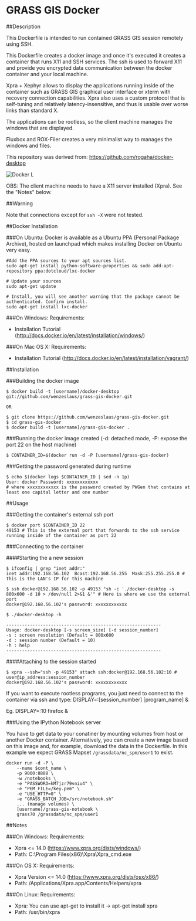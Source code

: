 GRASS GIS Docker
================

##Description

This Dockerfile is intended to run contained GRASS GIS session remotely
using SSH.

This Dockerfile creates a docker image and once it's executed it creates
a container that runs X11 and SSH services.
The ssh is used to forward X11 and provide you encrypted data
communication between the docker container and your local machine.

Xpra + Xephyr allows to display the applications running inside of
the container such as GRASS GIS graphical user interface or xterm
with recovery connection capabilities. Xpra also uses a custom protocol
that is self-tuning and relatively latency-insensitive, and thus is
usable over worse links than standard X.

The applications can be rootless, so the client machine manages
the windows that are displayed.

Fluxbox and ROX-Filer creates a very minimalist way to manages
the windows and files.

This repository was derived from: https://github.com/rogaha/docker-desktop

![Docker L](image/docker-desktop.png "Docker-Desktop")

OBS: The client machine needs to have a X11 server installed (Xpra). See the "Notes" below.

##Warning

Note that connections except for `ssh -X` were not tested.

##Docker Installation

###On Ubuntu:
Docker is available as a Ubuntu PPA (Personal Package Archive), hosted on launchpad which makes installing Docker on Ubuntu very easy.

```
#Add the PPA sources to your apt sources list.
sudo apt-get install python-software-properties && sudo add-apt-repository ppa:dotcloud/lxc-docker
 
# Update your sources
sudo apt-get update
 
# Install, you will see another warning that the package cannot be authenticated. Confirm install.
sudo apt-get install lxc-docker
```
###On Windows:
Requirements:
- Installation Tutorial (http://docs.docker.io/en/latest/installation/windows/)

###On Mac OS X:
Requirements:
- Installation Tutorial (http://docs.docker.io/en/latest/installation/vagrant/)

##Installation


###Building the docker image

```
$ docker build -t [username]/docker-desktop git://github.com/wenzeslaus/grass-gis-docker.git

OR

$ git clone https://github.com/wenzeslaus/grass-gis-docker.git
$ cd grass-gis-docker
$ docker build -t [username]/grass-gis-docker .
```

###Running the docker image created (-d: detached mode, -P: expose the port 22 on the host machine)

```
$ CONTAINER_ID=$(docker run -d -P [username]/grass-gis-docker)
```

###Getting the password generated during runtime

```
$ echo $(docker logs $CONTAINER_ID | sed -n 1p)
User: docker Password: xxxxxxxxxxxx
# where xxxxxxxxxxxx is the password created by PWGen that contains at least one capital letter and one number
```

##Usage

###Getting the container's external ssh port 

```
$ docker port $CONTAINER_ID 22
49153 # This is the external port that forwards to the ssh service running inside of the container as port 22
```

###Connecting to the container 

####Starting the a new session 

```
$ ifconfig | grep "inet addr:" 
inet addr:192.168.56.102  Bcast:192.168.56.255  Mask:255.255.255.0 # This is the LAN's IP for this machine

$ ssh docker@192.168.56.102 -p 49153 "sh -c './docker-desktop -s 800x600 -d 10 > /dev/null 2>&1 &'" # Here is where we use the external port
docker@192.168.56.102's password: xxxxxxxxxxxx 

$ ./docker-desktop -h

-----------------------------------------------------------
Usage: docker-desktop [-s screen_size] [-d session_number]
-s : screen resolution (Default = 800x600
-d : session number (Default = 10)
-h : help
-----------------------------------------------------------
```

####Attaching to the session started

```
$ xpra --ssh="ssh -p 49153" attach ssh:docker@192.168.56.102:10 # user@ip_address:session_number
docker@192.168.56.102's password: xxxxxxxxxxxx

```
If you want to execute rootless programs, you just need to connect to the container via ssh and type:
DISPLAY=:[session_number] [program_name] &

Eg. DISPLAY=:10 firefox &


###Using the IPython Notebook server

You have to get data to your conatiner by mounting volumes from host or another Docker container.
Alternatively, you can create a new image based on this image and, for example, download the data in the Dockerfile.
In this example we expect GRASS Mapset `/grassdata/nc_spm/user1` to exist.

```
docker run -d -P \
    --name $cont_name \
    -p 9000:8888 \
    -w /notebooks \
    -e "PASSWORD=kM7jzr79vniu4" \
    -e "PEM_FILE=/key.pem" \
    -e "USE_HTTP=0" \
    -e "GRASS_BATCH_JOB=/src/notebook.sh"
    ... (manage volumes) \
    [username]/grass-gis-notebook \
    grass70 /grassdata/nc_spm/user1
```


##Notes

###On Windows:
Requirements:
- Xpra <= 14.0 (https://www.xpra.org/dists/windows/)
- Path: C:\Program Files(x86)\Xpra\Xpra_cmd.exe

###On OS X:
Requirements:
- Xpra Version <= 14.0 (https://www.xpra.org/dists/osx/x86/)
- Path: /Applications/Xpra.app/Contents/Helpers/xpra


###On Linux:
Requirements:
- Xpra: You can use apt-get to install it -> apt-get install xpra
- Path: /usr/bin/xpra
